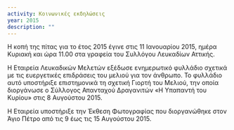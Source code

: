 ```yaml
---
activity: Κοινωνικές εκδηλώσεις
year: 2015
description: ""
---
```


Η κοπή της πίτας για το έτος 2015 έγινε στις 11 Ιανουαρίου 2015, ημέρα Κυριακή και ώρα 11.00 στα γραφεία του Συλλόγου Λευκαδίων Αττικής.

Η Εταιρεία Λευκαδικών Μελετών εξέδωσε ενημερωτικό φυλλάδιο σχετικά με τις ευεργετικές επιδράσεις του μελιού για τον άνθρωπο. Το φυλλάδιο αυτό υποστήριξε επιστημονικά τη σχετική Γιορτή του Μελιού, την οποία διοργάνωσε ο Σύλλογος Απανταχού Δραγανιτών «Η Υπαπαντή του Κυρίου» στις 8 Αυγούστου 2015.

Η Εταιρεία υποστήριξε την Έκθεση Φωτογραφίας που διοργανώθηκε στον Άγιο Πέτρο από τις 9 έως τις 15 Αυγούστου 2015.
